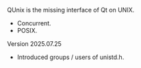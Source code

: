 QUnix is the missing interface of Qt on UNIX.

<ul>
<li>Concurrent.</li>
<li>POSIX.</li>
</ul>

<p>Version 2025.07.25</p>
<ul>
<li>Introduced groups / users of unistd.h.</li>
</ul>
